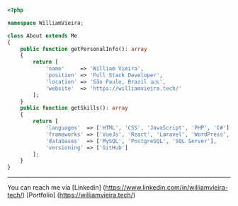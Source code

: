 ```php
<?php

namespace WilliamVieira;

class About extends Me
{
    public function getPersonalInfo(): array
    {
        return [
            'name'     => 'William Vieira',
            'position' => 'Full Stack Developer',
            'location' => 'São Paulo, Brazil 🇧🇷',
            'website'  => 'https://williamvieira.tech/'
        ];
    }
    public function getSkills(): array
    {
        return [
            'languages'  => ['HTML', 'CSS', 'JavaScript', 'PHP', 'C#'],
            'frameworks' => ['VueJs', 'React', 'Laravel', 'WordPress', 'CodeIgniter', 'Ionic'],
            'databases'  => ['MySQL', 'PostgreSQL', 'SQL Server'],
            'versioning' => ['GitHub']
        ];
    }
}
```

---

You can reach me via [Linkedin] (https://www.linkedin.com/in/williamvieira-tech/) [Portfolio] (https://williamvieira.tech/)
